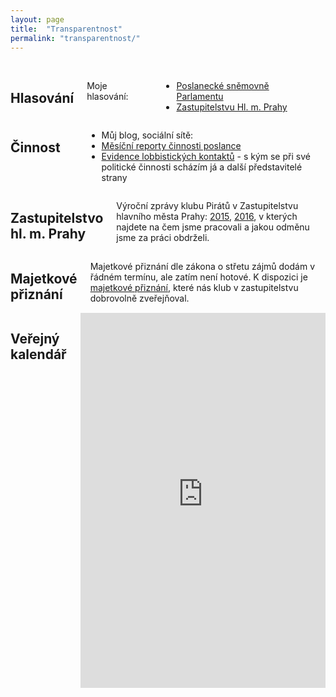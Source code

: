 ```yaml
---
layout: page
title:  "Transparentnost"
permalink: "transparentnost/"
---
```


<br>
<div class="row">
  <div class="large-6 columns">
    <h2><i class="fi-checkbox medium"></i> Hlasování</h2>
    <p>
      Moje hlasování:
      <ul>
        <li><a href="http://www.psp.cz/sqw/hlasovani.sqw?id=6526">Poslanecké sněmovně Parlamentu</a></li>
        <li><a href="http://www.praha.eu/jnp/cz/o_meste/primator_a_volene_organy/zastupitelstvo/vysledky_hlasovani/index.html?memberId=4929">Zastupitelstvu Hl. m. Prahy</a></li>
      </ul>
    </p>
  </div>
  <div class="large-6 columns">
    <h2><i class="fi-graph-pie medium"></i> Činnost</h2>
    <p>
      <ul>
        <li>Můj blog, sociální sítě:</li>
        <li><a href="https://forum.pirati.cz/poslanci-f884/report-poslance-ondrej-profant-t39019.html)">Měsíční reporty činnosti poslance</a></li>
        <li><a href="https://forum.pirati.cz/vstupy-a-vystupy-f570/evidence-lobbistickych-kontaktu-t13315.html">Evidence lobbistických kontaktů</a> - s kým se při své politické činnosti scházím já a další představitelé strany</li>
      </ul>
    </p>
  </div>
  <div class="large-12 columns">
    <h2><i class="fi-home medium"></i> Zastupitelstvo hl. m. Prahy</h2>
    <p>
    Výroční zprávy klubu Pirátů v Zastupitelstvu hlavního města Prahy:
    <a href="https://github.com/pirati-cz/KlubPraha/blob/master/materialy/vyrocni-zprava/vyrocni-zprava.pdf">2015</a>,
    <a href="https://github.com/pirati-cz/KlubPraha/blob/master/materialy/vyrocni-zprava-2016/vyrocni-zprava-2016.pdf">2016</a>, v kterých najdete na čem jsme pracovali a jakou odměnu jsme za práci obdrželi.
    </p>
  </div>
  <div class="large-12 columns">
    <h2><i class="fi-dollar-bill medium"></i> Majetkové přiznání</h2>
    <p>
Majetkové přiznání dle zákona o střetu zájmů dodám v řádném termínu, ale zatím není hotové. K dispozici je <a href="https://github.com/pirati-cz/KlubPraha/blob/master/priznani/ondrej-profant.md">majetkové přiznání</a>, které nás klub v zastupitelstvu dobrovolně zveřejňoval.    
    </p>
  </div>
  <div class="large-12 columns">
    <h2><i class="fi-calendar medium"></i> Veřejný kalendář</h2>
    <iframe src="https://calendar.google.com/calendar/embed?showTitle=0&amp;showPrint=0&amp;showTz=0&amp;mode=WEEK&amp;height=600&amp;wkst=2&amp;hl=cs&amp;bgcolor=%23FFFFFF&amp;src=re22cium9203etd7jv7crbf7ck%40group.calendar.google.com&amp;color=%231B887A&amp;src=a8kmu41ck1j2kpp7jnvs945nbk%40group.calendar.google.com&amp;color=%23711616&amp;ctz=Europe%2FPrague" style="border-width:0" width="750" height="600" frameborder="0" scrolling="no"></iframe>
</div>
<br>
